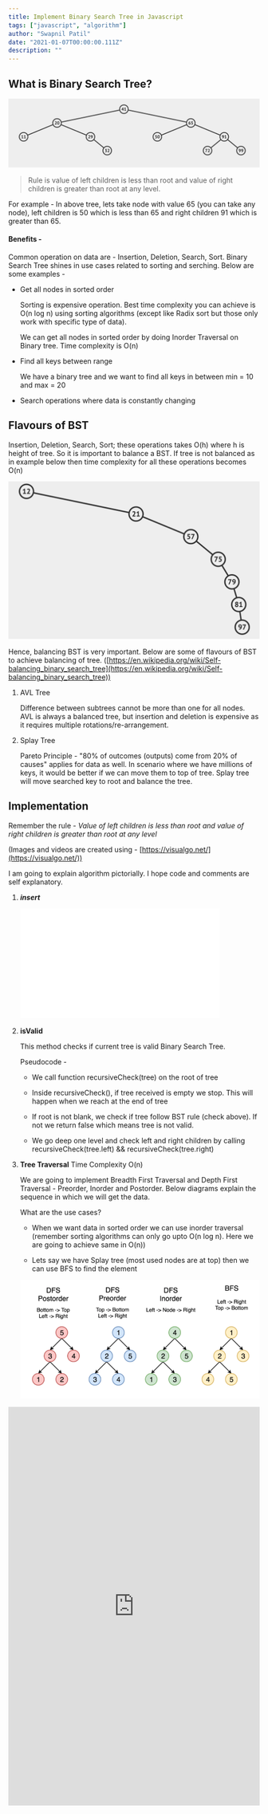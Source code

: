 ```yaml
---
title: Implement Binary Search Tree in Javascript
tags: ["javascript", "algorithm"]
author: "Swapnil Patil"
date: "2021-01-07T00:00:00.111Z"
description: ""
---
```


## What is Binary Search Tree?

![Balanced Binary Search Tree](balanced.png)

> Rule is value of left children is less than root and value of right children is greater than root at any level.

For example - In above tree, lets take node with value 65 (you can take any node), left children is 50 which is less than 65 and right children 91 which is greater than 65.

#### Benefits - 

Common operation on data are - Insertion, Deletion, Search, Sort.
Binary Search Tree shines in use cases related to sorting and serching. Below are some examples - 

* Get all nodes in sorted order

    Sorting is expensive operation. Best time complexity you can achieve is O(n log n) using sorting algorithms (except like Radix sort but those only work with specific type of data). 

    We can get all nodes in sorted order by doing Inorder Traversal on Binary tree. Time complexity is O(n)

- Find all keys between range

    We have a binary tree and we want to find all keys in between min = 10 and max = 20

- Search operations where data is constantly changing

## Flavours of BST

Insertion, Deletion, Search, Sort; these operations takes O(h) where h is height of tree. So it is important to balance a BST. If tree is not balanced as in example below then time complexity for all these operations becomes O(n)

 

![Unbalanced Binary Search Tree](./unbalanced.png)

Hence, balancing BST is very important. Below are some of flavours of BST to achieve balancing of tree. ([https://en.wikipedia.org/wiki/Self-balancing_binary_search_tree](https://en.wikipedia.org/wiki/Self-balancing_binary_search_tree))

1. AVL Tree

    Difference between subtrees cannot be more than one for all nodes. AVL is always a balanced tree, but insertion and deletion is expensive as it requires multiple rotations/re-arrangement.

2. Splay Tree

    Pareto Principle - "80% of outcomes (outputs) come from 20% of causes" applies for data as well. In scenario where we have millions of keys, it would be better if we can move them to top of tree. Splay tree will move searched key to root and balance the tree. 

## Implementation 

Remember the rule - *Value of left children is less than root and value of right children is greater than root at any level*

(Images and videos are created using - [https://visualgo.net/](https://visualgo.net/)) 

I am going to explain algorithm pictorially. I hope code and comments are self explanatory.

1. ***insert***

    <iframe frameborder="0" src="/video/?file=bst.mp4" width="400" height="220"></iframe>

2. **isValid**

    This method checks if current tree is valid Binary Search Tree. 

    Pseudocode - 

    * We call function recursiveCheck(tree) on the root of tree

    * Inside recursiveCheck(), if tree received is empty we stop. This will happen when we reach at the end of tree

    * If root is not blank, we check if tree follow BST rule (check above). If not we return false which means tree is not valid.

    * We go deep one level and check left and right children by calling recursiveCheck(tree.left) && recursiveCheck(tree.right)

3. **Tree Traversal** Time Complexity O(n)

    We are going to implement Breadth First Traversal and Depth First Traversal - Preorder, Inorder and Postorder. Below diagrams explain the sequence in which we will get the data.

    What are the use cases? 

    * When we want data in sorted order we can use inorder traversal (remember sorting algorithms can only go upto O(n log n). Here we are going to achieve same in O(n))

    * Lets say we have Splay tree (most used nodes are at top) then we can use BFS to find the element 

    ![Tree Traversal](./traversal.png)

<iframe frameborder="0" width="100%" height="800px" src="https://replit.com/@swapnil00patil/BinarySearchTree?lite=true"></iframe>